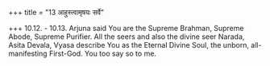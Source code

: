 +++
title = "13 आहुस्त्वामृषयः सर्वे"

+++
10.12. - 10.13. Arjuna said You are the Supreme Brahman, Supreme Abode,
Supreme Purifier. All the seers and also the divine seer Narada, Asita
Devala, Vyasa describe You as the Eternal Divine Soul, the unborn,
all-manifesting First-God. You too say so to me.
